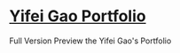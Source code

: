 # [Yifei Gao Portfolio](https://github.com/jplyue/Portfolio)

Full Version Preview the Yifei Gao's Portfolio